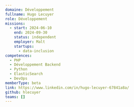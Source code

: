 ```yaml
---
domaine: Développement
fullname: Hugo Lecuyer
role: Développement
missions:
  - start: 2024-06-10
    end: 2024-09-30
    status: independent
    employer: Malt
    startups:
      - data-inclusion
competences:
  - PHP
  - Développement Backend
  - Python
  - ElasticSearch
  - DevOps
memberType: beta
link: https://www.linkedin.com/in/hugo-lecuyer-67841a8a/
github: hlecuyer
teams: []
---
```

